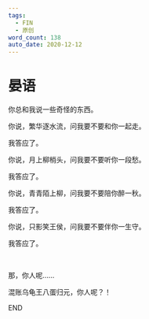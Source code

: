 ```yaml
---
tags:
  - FIN
  - 原创
word_count: 138
auto_date: 2020-12-12
---
```


# 晏语

你总和我说一些奇怪的东西。

你说，繁华逐水流，问我要不要和你一起走。

我答应了。

你说，月上柳梢头，问我要不要听你一段愁。

我答应了。

你说，青青陌上柳，问我要不要陪你醉一秋。

我答应了。

你说，只影笑王侯，问我要不要伴你一生守。

我答应了。

<br>

那，你人呢……

混账乌龟王八蛋归元，你人呢？！

END
